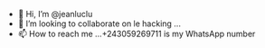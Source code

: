 - 👋 Hi, I’m @jeanluclu
- 💞️ I’m looking to collaborate on le hacking ...
- 📫 How to reach me ...+243059269711 is my WhatsApp number

<!---
jeanluclu/jeanluclu is a ✨ special ✨ repository because its `README.md` (this file) appears on your GitHub profile.
You can click the Preview link to take a look at your changes.
--->

